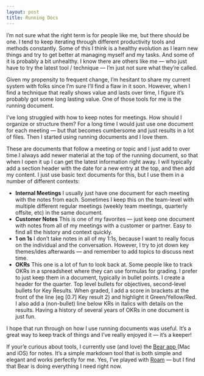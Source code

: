 ```yaml
---
layout: post
title: Running Docs
---
```


I’m not sure what the right term is for people like me, but there should be
one. I tend to keep iterating through different productivity tools and methods
constantly. Some of this I think is a healthy evolution as I learn new things
and try to get better at managing myself and my tasks. And some of it is
probably a bit unhealthy. I know there are others like me — who just have to
try the latest tool / technique — I’m just not sure what they’re called.

Given my propensity to frequent change, I’m hesitant to share my current
system with folks since I’m sure I’ll find a flaw in it soon. However, when I
find a technique that really shows value and lasts over time, I figure it’s
probably got some long lasting value. One of those tools for me is the running
document.

I’ve long struggled with how to keep notes for meetings. How should I organize
or structure them? For a long time I would just use one document for each
meeting — but that becomes cumbersome and just results in a lot of files. Then
I started using running documents and I love them.

These are documents that follow a meeting or topic and I just add to over
time.I always add newer material at the top of the running document, so that
when I open it up I can get the latest information right away. I will
typically add a section header with the date for a new entry at the top, and
then add my content. I just use basic text documents for this, but I use them
in a number of different contexts:

  * **Internal Meetings** I usually just have one document for each meeting with the notes from each. Sometimes I keep this on the team-level with multiple different regular meetings (weekly team meetings, quarterly offsite, etc) in the same document.
  * **Customer Notes** This is one of my favorites — just keep one document with notes from all of my meetings with a customer or partner. Easy to find all the history and context quickly.
  * **1 on 1s** I don’t take notes in all of my 1:1s, because I want to really focus on the individual and the conversation. However, I try to jot down key themes/ides afterwards — and remember to add topics to discuss next time.
  * **OKRs** This one is a lot of fun to look back at. Some people like to track OKRs in a spreadsheet where they can use formulas for grading. I prefer to just keep them in a document, typically in bullet points. I create a header for the quarter. Top level bullets for objectives, second-level bullets for Key Results. When graded, I add a score in brackets at the front of the line (eg [0.7] Key result 2) and highlight it Green/Yellow/Red. I also add a (non-bullet) line below KRs in italics with details on the results. Having a history of several years of OKRs in one document is just fun.

I hope that run through on how I use running documents was useful. It’s a
great way to keep track of things and I’ve really enjoyed it — it’s a keeper!

If your’e curious about tools, I currently use (and love) the [Bear app
](https://bear.app/)(Mac and iOS) for notes. It’s a simple markdown tool that
is both simple and elegant and works perfectly for me. Yes, I’ve played with
[Roam](https://roamresearch.com/) — but I find that Bear is doing everything I
need right now.


